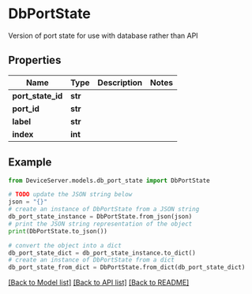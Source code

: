 # DbPortState

Version of port state for use with database rather than API

## Properties

Name | Type | Description | Notes
------------ | ------------- | ------------- | -------------
**port_state_id** | **str** |  | 
**port_id** | **str** |  | 
**label** | **str** |  | 
**index** | **int** |  | 

## Example

```python
from DeviceServer.models.db_port_state import DbPortState

# TODO update the JSON string below
json = "{}"
# create an instance of DbPortState from a JSON string
db_port_state_instance = DbPortState.from_json(json)
# print the JSON string representation of the object
print(DbPortState.to_json())

# convert the object into a dict
db_port_state_dict = db_port_state_instance.to_dict()
# create an instance of DbPortState from a dict
db_port_state_from_dict = DbPortState.from_dict(db_port_state_dict)
```
[[Back to Model list]](../README.md#documentation-for-models) [[Back to API list]](../README.md#documentation-for-api-endpoints) [[Back to README]](../README.md)


